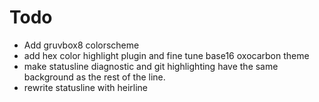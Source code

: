 # Todo

- Add gruvbox8 colorscheme
- add hex color highlight plugin and fine tune base16 oxocarbon theme
- make statusline diagnostic and git highlighting have the same background as the rest of the line.
- rewrite statusline with heirline
